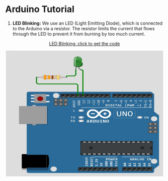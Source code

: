 # Arduino Tutorial
1. **LED Blinking:** We use an LED (Light Emitting Diode), which is connected to the Arduino via a resistor. The resistor limits the current that flows through the LED to prevent it from burning by too much current.
<div style="text-align:center;">
<a href="https://wokwi.com/projects/374869964416433153" >LED Blinking: click to get the code</a></div>
<p align="center">
<img src="./Media/1.jpg" width="500" height="400"/>
</p>
